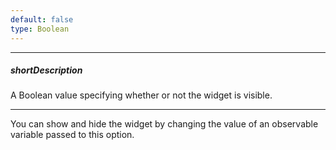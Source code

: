 ```yaml
---
default: false
type: Boolean
---
```

---
##### shortDescription
A Boolean value specifying whether or not the widget is visible.

---
You can show and hide the widget by changing the value of an observable variable passed to this option.